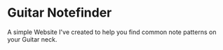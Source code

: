 # Guitar Notefinder

A simple Website I've created to help you find common note patterns on your Guitar neck.